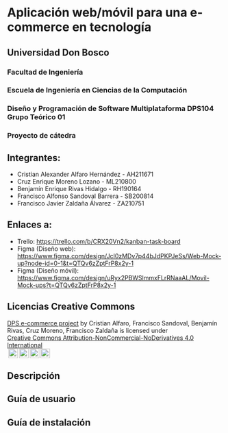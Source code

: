 # Aplicación web/móvil para una e-commerce en tecnología

## Universidad Don Bosco
### Facultad de Ingeniería
### Escuela de Ingeniería en Ciencias de la Computación
### Diseño y Programación de Software Multiplataforma DPS104 Grupo Teórico 01

### Proyecto de cátedra

## Integrantes:
- Cristian Alexander Alfaro Hernández - AH211671
- Cruz Enrique Moreno Lozano - ML210800
- Benjamín Enrique Rivas Hidalgo - RH190164
- Francisco Alfonso Sandoval Barrera - SB200814
- Francisco Javier Zaldaña Álvarez - ZA210751

## Enlaces a:
- Trello: https://trello.com/b/CRX20Vn2/kanban-task-board
- Figma (Diseño web): https://www.figma.com/design/Jcl0zMDv7p44bJdPKPJeSs/Web-Mock-up?node-id=0-1&t=QTQv6zZptFrP8x2y-1
- Figma (Diseño móvil): https://www.figma.com/design/uRyx2PBWSlmmxFLrRNaaAL/Movil-Mock-ups?t=QTQv6zZptFrP8x2y-1

## Licencias Creative Commons
<p xmlns:cc="http://creativecommons.org/ns#" xmlns:dct="http://purl.org/dc/terms/"><a property="dct:title" rel="cc:attributionURL" href="https://github.com/Franckalv/e-commerce-project">DPS e-commerce project</a> by <span property="cc:attributionName">Cristian Alfaro, Francisco Sandoval, Benjamín Rivas, Cruz Moreno, Francisco Zaldaña </span> is licensed under <a href="https://creativecommons.org/licenses/by-nc-nd/4.0/?ref=chooser-v1" target="_blank" rel="license noopener noreferrer" style="display:inline-block;">Creative Commons Attribution-NonCommercial-NoDerivatives 4.0 International <br> <img style="height:22px!important;margin-left:3px;vertical-align:text-bottom;" src="https://mirrors.creativecommons.org/presskit/icons/cc.svg?ref=chooser-v1" alt=""><img style="height:22px!important;margin-left:3px;vertical-align:text-bottom;" src="https://mirrors.creativecommons.org/presskit/icons/by.svg?ref=chooser-v1" alt=""><img style="height:22px!important;margin-left:3px;vertical-align:text-bottom;" src="https://mirrors.creativecommons.org/presskit/icons/nc.svg?ref=chooser-v1" alt=""><img style="height:22px!important;margin-left:3px;vertical-align:text-bottom;" src="https://mirrors.creativecommons.org/presskit/icons/nd.svg?ref=chooser-v1" alt=""></a></p>


## Descripción


## Guía de usuario


## Guía de instalación

